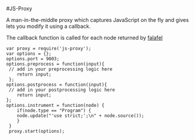 #JS-Proxy

A man-in-the-middle proxy which captures JavaScript on the fly and gives lets you modify it using a callback. 

The callback function is called for each node returned by [falafel](https://github.com/substack/node-falafel)

    var proxy = require('js-proxy');
    var options = {};
    options.port = 9003;
    options.preprocess = function(input){
	 // add in your preprocessing logic here
        return input;
     };
    options.postprocess = function(input){
	 // add in your postprocessing logic here
        return input;
    };
    options.instrument = function(node) {
	    if(node.type == "Program") {
	   	node.update("'use strict;';\n" + node.source());
	    }
     }
     proxy.start(options);
